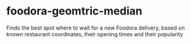 # foodora-geomtric-median
Finds the best spot where to wait for a new Foodora delivery, based on known restaurant coordinates, their opening times and their popularity
